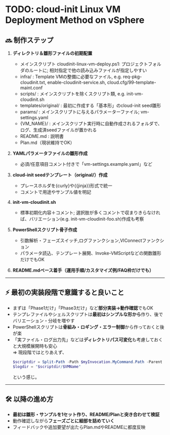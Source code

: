 # TODO: cloud-init Linux VM Deployment Method on vSphere

## 🔜 制作ステップ

1. **ディレクトリ＆雛形ファイルの初期配置**
   - メインスクリプト cloudinit-linux-vm-deploy.ps1:
     プロジェクトフォルダのルートに; 相対指定で他の読み込みファイルが指定しやすい
   - infra/ :
     Template VMの整備に必要なファイル, e.g. req-pkg-cloudinit.txt, enable-cloudinit-service.sh, cloud.cfg/99-template-maint.conf
   - scripts/ :
     メインスクリプトを除くスクリプト類, e.g. init-vm-cloudinit.sh
   - templates/original/ :
     最初に作成する「基本形」のcloud-init seed雛形
   - params/ :
     メインスクリプトに与えるパラメーターファイル; vm-settings.yaml
   - {VM_NAME}/ :
     メインスクリプト実行時に自動作成されるフォルダで、ログ、生成済seedファイルが置かれる
   - README.md : 説明書
   - Plan.md（現状維持でOK）

2. **YAMLパラメータファイルの雛形作成**
   - 必須/任意項目コメント付きで「vm-settings.example.yaml」など

3. **cloud-init seedテンプレート（original/）作成**
   - プレースホルダを{curly}や{{jinja}}形式で統一
   - コメントで用途やサンプル値を明記

4. **init-vm-cloudinit.sh**
   - 標準初期化内容＋コメント; 選択肢が多くコメントで収まりきらなければ、バリエーション(e.g. init-vm-cloudinit-foo.sh)作成も考察

5. **PowerShellスクリプト骨子作成**
   - 引数解析・フェーズスイッチ,ログファンクション,VIConnectファンクション
   - パラメータ読込、テンプレート展開、Invoke-VMScriptなどの関数雛形だけでもOK

6. **README.mdベース着手（運用手順/カスタマイズ例/FAQ枠だけでも）**

---

## ⚡️ 最初の実装段階で意識すると良いこと

- まずは「Phase1だけ」「Phase3だけ」など**部分実装→動作確認**でもOK
- テンプレファイルやシェルスクリプトは**最初はシンプルな形から**作り、後でバリエーション・分岐を増やす
- PowerShellスクリプトは**骨組み・ロギング・エラー制御**から作っておくと後が楽
- 「実ファイル・ログ出力先」などは**ディレクトリパス可変化**も考慮しておくと大規模展開時も安心  
   ⇒ 現段階ではとりあえず、
   ```powershell
   $scriptdir = Split-Path -Path $myInvocation.MyCommand.Path -Parent
   $logdir = "$scriptdir/$VMName"
   ```
   という感じ。

---

## 🛠️ 以降の進め方

- **最初は雛形・サンプルを1セット作り、README/Planと突き合わせて検証**
- 動作確認しながら**フェーズごとに細部を詰めていく**
- フィードバックや追加要望が出たらPlan.mdやREADMEに都度反映

